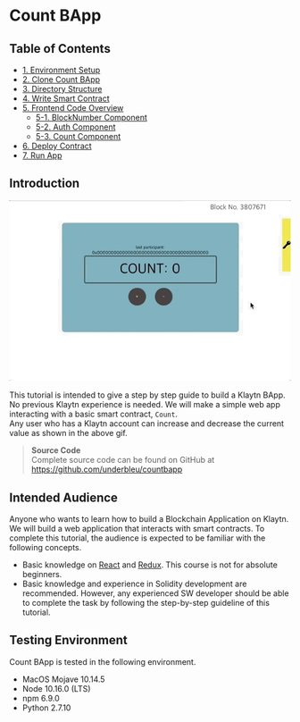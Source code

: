 # Count BApp

## Table of Contents

* [1. Environment Setup](1.-environment-setup.md)
* [2. Clone Count BApp](2.-clone-count-bapp.md)
* [3. Directory Structure](3.-directory-structure.md)
* [4. Write Smart Contract](4.-write-smart-contract.md)
* [5. Frontend Code Overview](5.-frontend-code/README.md) 
  * [5-1. BlockNumber Component](5.-frontend-code/5-1.-frontend-blocknumber-component.md)
  * [5-2. Auth Component](5.-frontend-code/5-2.-frontend-auth-component.md)
  * [5-3. Count Component](5.-frontend-code/5-3.-frontend-count-component.md)
* [6. Deploy Contract](6.-deploy-contract.md)
* [7. Run App](7.-run-app.md)

## Introduction

![intro](images/tutorial-1intro.gif)

This tutorial is intended to give a step by step guide to build a Klaytn BApp. No previous Klaytn experience is needed. We will make a simple web app interacting with a basic smart contract, `Count`.  
Any user who has a Klaytn account can increase and decrease the current value as shown in the above gif.

> **Source Code**  
> Complete source code can be found on GitHub at <https://github.com/underbleu/countbapp>

## Intended Audience

Anyone who wants to learn how to build a Blockchain Application on Klaytn. We will build a web application that interacts with smart contracts. To complete this tutorial, the audience is expected to be familiar with the following concepts.

* Basic knowledge on [React](https://reactjs.org/) and [Redux](https://redux.js.org/). This course is not for absolute beginners.
* Basic knowledge and experience in Solidity development are recommended. However, any experienced SW developer should be able to complete the task by following the step-by-step guideline of this tutorial.

## Testing Environment

Count BApp is tested in the following environment.

* MacOS Mojave 10.14.5
* Node 10.16.0 \(LTS\)
* npm 6.9.0
* Python 2.7.10